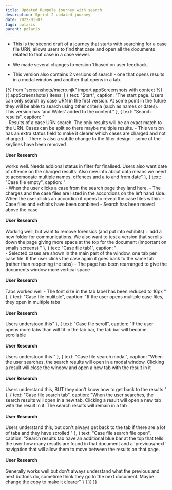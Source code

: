 ```yaml
---
title: Updated Rumpole journey with search
description: Sprint 2 updated journey
date: 2022-01-07
tags: polaris
parent: polaris 
---
```


* This is the second draft of a journey that starts with searching for a case file URN, allows users to find that case and open all the documents related to that case in a case viewer.

* We made several changes to version 1 based on user feedback. 
* This version also contains 2 versions of search - one that opens results in a modal window and another that opens in a tab.

<!-- ## User needs

<b>As a prosecuter </b>
I need to find a case<br />

<b>As a prosecuter </b>
I need to do the thing<br /> -->



{% from "screenshots/macro.njk" import appScreenshots with context %}
{{ appScreenshots({
  items: [
    {
      text: "Start",
       caption: "The start page. Users can only search by case URN in the first version. At some point in the future they will be able to search using other criteria (such as names or dates). This version has 'and Wales' added to the content."
    }, 
    {
      text: "Search results",
       caption: "<br/>- Results of a case URN search. The only results will be an exact match to the URN. Cases can be split so there maybe multiple results.
       - This version has an extra status field to make it clearer which cases are charged and not charged.
       - There is also a subtle change to the filter design - some of the keylines have been removed <br /><br /> <b>User Research</b><br /><br />works well. Needs addional status in filter for finalised. Users also want date of offence on the charged results. Also new info about data means we need to accomodate multiple names, offences and a to and from date"
    }, 
    {
      text: "Case file empty",
        caption: "<br/>- When the user clicks a case from the search page they land here.
        - The charges and the case files are listed in the accordions on the left hand side. When the user clicks an accordion it opens to reveal the case files within.
        - Case files and exhibits have been combined
        - Search has been moved above the case<br /><br /> <b>User Research</b><br /><br />Working well, but want to remove forensics (and put into exhibits) + add a new folder for communications. We also want to test a version that scrolls down the page giving more space at the top for the document (important on smalls screens) "
    },
        {
      text: "Case file tab1",
       caption: "<br />- Selected cases are shown in the main part of the window, one tab per case file. If the user clicks the case again it goes back to the same tab (rather than reopening the tabs)
       - The page has been rearranged to give the documents window more vertical space<br /><br /> <b>User Research</b><br /><br />Tabs worked well
       - The font size in the tab label has been reduced to 16px "
    },
            {
      text: "Case file mulitple",
       caption: "If the user opens mulitple case files, they open in multiple tabs<br /><br /> <b>User Research</b><br /><br />Users understood this"
    },
                {
      text: "Case file scroll",
      caption: "If the user opens more tabs than will fit in the tab bar, the tab bar will become scrollable<br /><br /> <b>User Research</b><br /><br /> Users understood this "
    },
    {
          text: "Case file search modal",
      caption: "When the user searches, the search results will open in a modal window. Clicking a result will close the window and open a new tab with the result in it<br /><br /> <b>User Research</b><br /><br /> Users understand this, BUT they don't know how to get back to the results "
    },
        {
          text: "Case file search tab",
      caption: "When the user searches, the search results will open in a new tab. Clicking a result will open a new tab with the result in it. The search results will remain in a tab<br /><br /> <b>User Research</b><br /><br /> Users understand this, but don't always get back to the tab if there are a lot of tabs and they have scrolled "
    },
            {
          text: "Case file search file open",
      caption: "Search results tab have an additional blue bar at the top that tells the user how many results are found in that document and a 'previous/next' navigation that will allow them to move between the results on that page.<br /><br /> <b>User Research</b><br /><br /> Generally works well but don't always understand what the previous and next buttons do, sometime think they go to the next document. Maybe change the copy to make it clearer"
    }
  ]
}) }}



<!-- ## User research -->